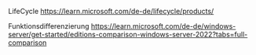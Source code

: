

LifeCycle
https://learn.microsoft.com/de-de/lifecycle/products/

Funktionsdifferenzierung
https://learn.microsoft.com/de-de/windows-server/get-started/editions-comparison-windows-server-2022?tabs=full-comparison